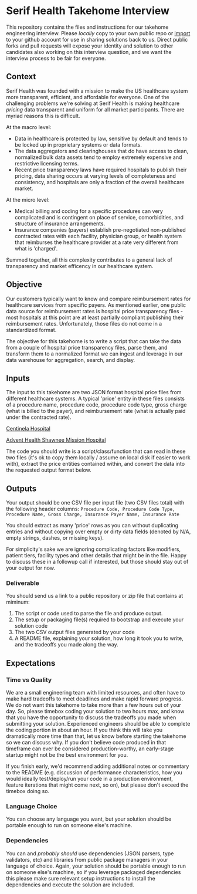 # Serif Health Takehome Interview

This repository contains the files and instructions for our takehome engineering interview. Please *locally* copy to your own public repo or [import](https://github.com/new/import) to your github account for use in sharing solutions back to us. Direct public forks and pull requests will expose your identity and solution to other candidates also working on this interview question, and we want the interview process to be fair for everyone. 

## Context
Serif Health was founded with a mission to make the US healthcare system more transparent, efficient, and affordable for everyone. One of the challenging problems we're solving at Serif Health is making healthcare *pricing* data transparent and uniform for all market participants. There are myriad reasons this is difficult.

At the macro level:
- Data in healthcare is protected by law, sensitive by default and tends to be locked up in proprietary systems or data formats.
- The data aggregators and clearinghouses that do have access to clean, normalized bulk data assets tend to employ extremely expensive and restrictive licensing terms. 
- Recent price transparency laws have required hospitals to publish their pricing, data sharing occurs at varying levels of completeness and consistency, and hospitals are only a fraction of the overall healthcare market.  

At the micro level:
- Medical billing and coding for a specific procedures can very complicated and is contingent on place of service, comorbidities, and structure of insurance arrangements. 
- Insurance companies (payers) establish pre-negotiated non-published contracted rates with each facility, physician group, or health system that reimburses the healthcare provider at a rate very different from what is 'charged'. 

Summed together, all this complexity contributes to a general lack of transparency and market efficency in our healthcare system.


## Objective
Our customers typically want to know and compare reimbursement rates for healthcare services from specific payers. As mentioned earlier, one public data source for reimbursement rates is hospital price transparency files - most hospitals at this point are at least partially compliant publishing their reimbursement rates. Unfortunately, those files do not come in a standardized format. 

The objective for this takehome is to write a script that can take the data from a couple of hospital price transparency files, parse them, and transform them to a normalized format we can ingest and leverage in our data warehouse for aggregation, search, and display. 


## Inputs
The input to this takehome are two JSON format hospital price files from different healthcare systems. A typical 'price' entity in these files consists of a procedure name, procedure code, procedure code type, gross charge (what is billed to the payer), and reimbursement rate (what is actually paid under the contracted rate). 

[Centinela Hospital](https://www.centinelamed.com/261150758_CentinelaHospitalMedicalCenter_standardcharges.json)

[Advent Health Shawnee Mission Hospital](https://www.adventhealth.com/sites/default/files/CDM/2022/480637331_AdventHealthShawneeMission_standardcharges.json)

The code you should write is a script/class/function that can read in these two files (it's ok to copy them locally / assume on local disk if easier to work with), extract the price entities contained within, and convert the data into the requested output format below. 

## Outputs
Your output should be one CSV file per input file (two CSV files total) with the following header columns:
`Procedure Code, Procedure Code Type, Procedure Name, Gross Charge, Insurance Payer Name, Insurance Rate`

You should extract as many 'price' rows as you can without duplicating entries and without copying over empty or dirty data fields (denoted by N/A, empty strings, dashes, or missing keys). 

For simplicity's sake we are ignoring complicating factors like modifiers, patient tiers, facility types and other details that might be in the file. Happy to discuss these in a followup call if interested, but those should stay out of your output for now. 


### Deliverable
You should send us a link to a public repository or zip file that contains at miminum:
1. The script or code used to parse the file and produce output. 
2. The setup or packaging file(s) required to bootstrap and execute your solution code
3. The two CSV output files generated by your code
4. A README file, explaining your solution, how long it took you to write, and the tradeoffs you made along the way. 

## Expectations
### Time vs Quality
We are a small engineering team with limited resources, and often have to make hard tradeoffs to meet deadlines and make rapid forward progress. We do not want this takehome to take more than a few hours out of your day. So, please timebox coding your solution to two hours max, and know that you have the opportunity to discuss the tradeoffs you made when submitting your solution. Experienced engineers should be able to complete the coding portion in about an hour. If you think this will take you dramatically more time than that, let us know before starting the takehome so we can discuss why. If you don't believe code produced in that timeframe can ever be considered production-worthy, an early-stage startup might not be the best environment for you. 

If you finish early, we'd recommend adding additional notes or commentary to the README (e.g. discussion of performance characteristics, how you would ideally test/deploy/run your code in a production environment, feature iterations that might come next, so on), but please don't exceed the timebox doing so. 

### Language Choice
You can choose any language you want, but your solution should be portable enough to run on someone else's machine. 

### Dependencies
You can and *probably should* use dependencies (JSON parsers, type validators, etc) and libraries from public package managers in your language of choice. Again, your solution should be portable enough to run on someone else's machine, so if you leverage packaged dependencies this please make sure relevant setup instructions to install the dependencies and execute the solution are included.
